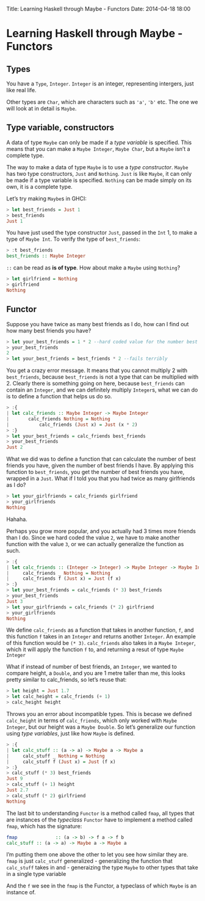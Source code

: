 Title: Learning Haskell through Maybe - Functors
Date: 2014-04-18 18:00

Learning Haskell through Maybe - Functors
=========================================

Types
-----

You have a `Type`, `Integer`. `Integer` is an integer, representing
intergers, just like real life.

Other types are `Char`, which are characters such as `'a'`, `'b'` etc.
The one we will look at in detail is `Maybe`.

Type variable, constructors
---------------------------

A data of type `Maybe` can only be made if a *type variable* is
specified. This means that you can make a `Maybe Integer`, `Maybe Char`,
but a `Maybe` isn’t a complete type.

The way to make a data of type `Maybe` is to use a *type constructor*.
`Maybe` has two type constructors, `Just` and `Nothing`. `Just` is like
`Maybe`, it can only be made if a type variable is specified. `Nothing`
can be made simply on its own, it is a complete type.

Let’s try making `Maybe`s in GHCI:

```haskell
> let best_friends = Just 1
> best_friends
Just 1
```

You have just used the type constructor `Just`, passed in the `Int` 1,
to make a type of `Maybe Int`. To verify the type of `best_friends`:

```haskell
> :t best_friends
best_friends :: Maybe Integer
```

`::` can be read as **is of type**. How about make a `Maybe` using
`Nothing`?

```haskell
> let girlfriend = Nothing
> girlfriend
Nothing
```

Functor
-------

Suppose you have twice as many best friends as I do, how can I find out
how many best friends you have?

```haskell
> let your_best_friends = 1 * 2 --hard coded value for the number best friends I have
> your_best_friends
2
> let your_best_friends = best_friends * 2 --fails terribly
```

You get a crazy error message. It means that you cannot multiply 2 with
`best_friends`, because `best_friends` is not a type that can be
multiplied with 2. Clearly there is something going on here, because
`best_friends` can contain an `Integer`, and we can definitely multiply
`Integer`s, what we can do is to define a function that helps us do so.

```haskell
> :{
| let calc_friends :: Maybe Integer -> Maybe Integer
|       calc_friends Nothing = Nothing
|           calc_friends (Just x) = Just (x * 2)
> :}
> let your_best_friends = calc_friends best_friends
> your_best_friends
Just 2
```

What we did was to define a function that can calculate the number of
best friends you have, given the number of best friends I have. By
applying this function to `best_friends`, you get the number of best
friends you have, wrapped in a `Just`. What if I told you that you had
twice as many girlfriends as I do?

```haskell
> let your_girlfriends = calc_friends girlfriend
> your_girlfriends
Nothing
```

Hahaha.

Perhaps you grow more popular, and you actually had 3 times more friends
than I do. Since we hard coded the value `2`, we have to make another
function with the value `3`, or we can actually generalize the function
as such.

```haskell
> :{
| let calc_friends :: (Integer -> Integer) -> Maybe Integer -> Maybe Integer
|     calc_friends _ Nothing = Nothing
|     calc_friends f (Just x) = Just (f x)
> :}
> let your_best_friends = calc_friends (* 3) best_friends
> your_best_friends
Just 3
> let your_girlfriends = calc_friends (* 2) girlfriend
> your_girlfriends
Nothing
```

We define `calc_friends` as a function that takes in another function,
`f`, and this function `f` takes in an `Integer` and returns another
`Integer`. An example of this function would be `(* 3)`. `calc_friends`
also takes in a `Maybe Integer`, which it will apply the function `f`
to, and returning a resut of type `Maybe Integer`

What if instead of number of best friends, an `Integer`, we wanted to
compare height, a `Double`, and you are 1 metre taller than me, this
looks pretty similar to calc\_friends, so let’s reuse that:

```haskell
> let height = Just 1.7
> let calc_height = calc_friends (+ 1)
> calc_height height
```

Throws you an error about incompatible types. This is becase we defined
`calc_height` in terms of `calc_friends`, which only worked with
`Maybe Integer`, but our height was a `Maybe Double`. So let’s
generalize our function using *type variables*, just like how `Maybe` is
defined.

```haskell
> :{
| let calc_stuff :: (a -> a) -> Maybe a -> Maybe a
|     calc_stuff _ Nothing = Nothing
|     calc_stuff f (Just x) = Just (f x)
> :}
> calc_stuff (* 3) best_friends
Just 9
> calc_stuff (+ 1) height
Just 2.7
> calc_stuff (* 2) girlfriend
Nothing
```

The last bit to understanding `Functor` is a method called `fmap`, all
types that are instances of the *typeclass* `Functor` have to implement
a method called `fmap`, which has the signature:

```haskell
fmap              :: (a -> b) -> f a -> f b 
calc_stuff :: (a -> a) -> Maybe a -> Maybe a
```

I’m putting them one above the other to let you see how similar they
are. `fmap` is just `calc_stuff` generalized - generalizing the function
that `calc_stuff` takes in and - generaizing the type `Maybe` to other
types that take in a single type variable

And the `f` we see in the `fmap` is the Functor, a typeclass of which
`Maybe` is an instance of.

